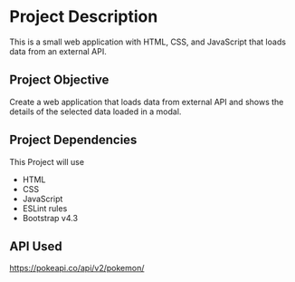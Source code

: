 # Project Description

This is a small web application with HTML, CSS, and JavaScript that loads
data from an external API.


## Project Objective
Create a web application that loads data from external API and shows
the details of the selected data loaded in a modal.


## Project Dependencies

This Project will use
-  HTML
- CSS
- JavaScript
- ESLint rules
- Bootstrap v4.3

## API Used
https://pokeapi.co/api/v2/pokemon/
